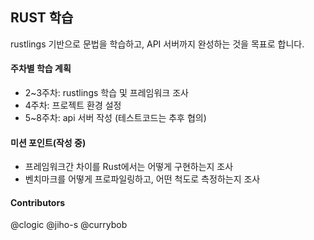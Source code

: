 ## RUST 학습
rustlings 기반으로 문법을 학습하고, API 서버까지 완성하는 것을 목표로 합니다.

#### 주차별 학습 계획
- 2~3주차: rustlings 학습 및 프레임워크 조사
- 4주차: 프로젝트 환경 설정
- 5~8주차: api 서버 작성 (테스트코드는 추후 협의)

#### 미션 포인트(작성 중)
- 프레임워크간 차이를 Rust에서는 어떻게 구현하는지 조사
- 벤치마크를 어떻게 프로파일링하고, 어떤 척도로 측정하는지 조사

#### Contributors

@clogic
@jiho-s
@currybob
